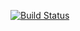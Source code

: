 [![Build Status](https://travis-ci.org/pvorb/spring-boot-integration-test-example.svg?branch=master)](https://travis-ci.org/pvorb/spring-boot-integration-test-example)
